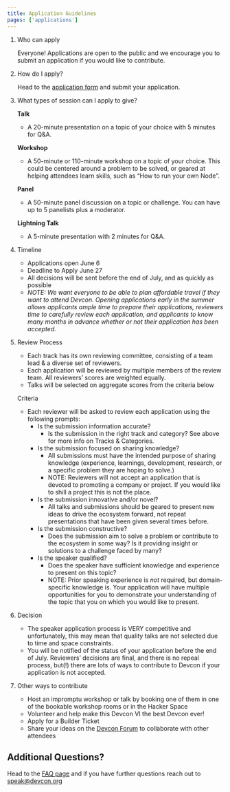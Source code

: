 ```yaml
---
title: Application Guidelines
pages: ['applications']
---
```


1. Who can apply

   Everyone! Applications are open to the public and we encourage you to submit an application if you would like to contribute.

1. How do I apply?

   Head to the [application form](https://speak.devcon.org/devcon-vi-2022/cfp) and submit your application.

1. What types of session can I apply to give?

   **Talk**

   - A 20-minute presentation on a topic of your choice with 5 minutes for Q&A.

   **Workshop**

   - A 50-minute or 110-minute workshop on a topic of your choice. This could be centered around a problem to be solved, or geared at helping attendees learn skills, such as “How to run your own Node”.

   **Panel**

   - A 50-minute panel discussion on a topic or challenge. You can have up to 5 panelists plus a moderator.

   **Lightning Talk**

   - A 5-minute presentation with 2 minutes for Q&A.

1. Timeline

   - Applications open June 6
   - Deadline to Apply June 27
   - All decisions will be sent before the end of July, and as quickly as possible
   - _NOTE: We want everyone to be able to plan affordable travel if they want to attend Devcon. Opening applications early in the summer allows applicants ample time to prepare their applications, reviewers time to carefully review each application, and applicants to know many months in advance whether or not their application has been accepted._

1. Review Process

   - Each track has its own reviewing committee, consisting of a team lead & a diverse set of reviewers.
   - Each application will be reviewed by multiple members of the review team. All reviewers’ scores are weighted equally.
   - Talks will be selected on aggregate scores from the criteria below

   Criteria

   - Each reviewer will be asked to review each application using the following prompts:
     - Is the submission information accurate?
       - Is the submission in the right track and category? See above for more info on Tracks & Categories.
     - Is the submission focused on sharing knowledge?
       - All submissions must have the intended purpose of sharing knowledge (experience, learnings, development, research, or a specific problem they are hoping to solve.)
       - NOTE: Reviewers will not accept an application that is devoted to promoting a company or project. If you would like to shill a project this is not the place.
     - Is the submission innovative and/or novel?
       - All talks and submissions should be geared to present new ideas to drive the ecosystem forward, not repeat presentations that have been given several times before.
     - Is the submission constructive?
       - Does the submission aim to solve a problem or contribute to the ecosystem in some way? Is it providing insight or solutions to a challenge faced by many?
     - Is the speaker qualified?
       - Does the speaker have sufficient knowledge and experience to present on this topic?
       - NOTE: Prior speaking experience is _not_ required, but domain-specific knowledge is. Your application will have multiple opportunities for you to demonstrate your understanding of the topic that you on which you would like to present.

1. Decision

   - The speaker application process is VERY competitive and unfortunately, this may mean that quality talks are not selected due to time and space constraints.
   - You will be notified of the status of your application before the end of July. Reviewers’ decisions are final, and there is no repeal process, but(!) there are lots of ways to contribute to Devcon if your application is not accepted.

1. Other ways to contribute
   - Host an impromptu workshop or talk by booking one of them in one of the bookable workshop rooms or in the Hacker Space
   - Volunteer and help make this Devcon VI the best Devcon ever!
   - Apply for a Builder Ticket
   - Share your ideas on the [Devcon Forum](https://forum.devcon.org/) to collaborate with other attendees

## Additional Questions?

Head to the [FAQ page](/faq#programming) and if you have further questions reach out to [speak@devcon.org](mailto:speak@devcon.org)

